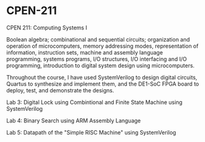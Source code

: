 # CPEN-211
CPEN 211: Computing Systems I

Boolean algebra; combinational and sequential circuits; organization and operation of microcomputers, memory addressing modes, representation of information, instruction sets, machine and assembly language programming, systems programs, I/O structures, I/O interfacing and I/O programming, introduction to digital system design using microcomputers.

Throughout the course, I have used SystemVerilog to design digital circuits, Quartus to synthesize and implement them, and the DE1-SoC FPGA board to deploy, test, and demonstrate the designs.

Lab 3: Digital Lock using Combintional and Finite State Machine using SystemVerilog

Lab 4: Binary Search using ARM Assembly Language

Lab 5: Datapath of the "Simple RISC Machine" using SystemVerilog
